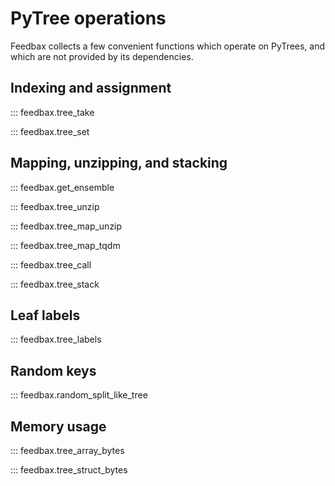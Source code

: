 # PyTree operations

Feedbax collects a few convenient functions which operate on PyTrees, and which are not provided by its dependencies.

## Indexing and assignment

::: feedbax.tree_take

::: feedbax.tree_set

## Mapping, unzipping, and stacking

::: feedbax.get_ensemble

::: feedbax.tree_unzip

::: feedbax.tree_map_unzip

::: feedbax.tree_map_tqdm

::: feedbax.tree_call

::: feedbax.tree_stack

## Leaf labels

::: feedbax.tree_labels

## Random keys

::: feedbax.random_split_like_tree

## Memory usage

::: feedbax.tree_array_bytes

::: feedbax.tree_struct_bytes

